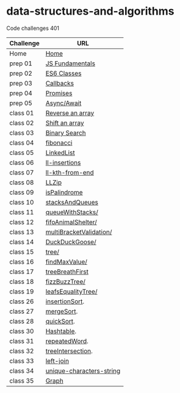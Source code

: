 # data-structures-and-algorithms

Code challenges 401


**Challenge**     | **URL**
------------ | -------------
Home         | [Home](https://github.com/adnan-401-advanced-javascript/data-structures-and-algorithms)
prep 01     | [JS Fundamentals](https://github.com/amuammer/data-structures-and-algorithms)
prep 02     | [ES6 Classes](https://repl.it/@amuammer/EnormousRuddyJavabytecode)
prep 03     | [Callbacks](https://repl.it/@amuammer/Callbacks)
prep 04     | [Promises](https://repl.it/@amuammer/Promises)
prep 05     | [Async/Await](https://repl.it/@amuammer/AsyncAwait)
class 01    | [Reverse an array](https://github.com/adnan-401-advanced-javascript/data-structures-and-algorithms/tree/master/challenges/ArrayReverse)
 class 02    | [Shift an array](https://github.com/adnan-401-advanced-javascript/data-structures-and-algorithms/tree/master/challenges/arrayShift)
class 03    | [Binary Search](https://github.com/adnan-401-advanced-javascript/data-structures-and-algorithms/tree/master/challenges/binarySearch)
class 04    | [fibonacci](https://repl.it/@amuammer/fibonacci)
class 05     | [LinkedList](https://github.com/adnan-401-advanced-javascript/data-structures-and-algorithms/tree/linked-list/Data-Structures/LinkedList)
class 06     | [ll-insertions](https://github.com/adnan-401-advanced-javascript/data-structures-and-algorithms/tree/linked-list/Data-Structures/LinkedList)
class 07     | [ll-kth-from-end](https://github.com/adnan-401-advanced-javascript/data-structures-and-algorithms/tree/linked-list/Data-Structures/LinkedList)
class 08     | [LLZip](https://github.com/adnan-401-advanced-javascript/data-structures-and-algorithms/tree/master/Data-Structures/LLZip)
class 09    | [isPalindrome](https://github.com/adnan-401-advanced-javascript/data-structures-and-algorithms/tree/master/Data-Structures/LinkedList)
class 10    | [stacksAndQueues](https://github.com/adnan-401-advanced-javascript/data-structures-and-algorithms/tree/master/Data-Structures/stacksAndQueues)
class 11    | [queueWithStacks/](https://github.com/adnan-401-advanced-javascript/data-structures-and-algorithms/tree/master/challenges/queueWithStack)
class 12    | [fifoAnimalShelter/](https://github.com/adnan-401-advanced-javascript/data-structures-and-algorithms/tree/master/challenges/fifoAnimalShelter)
class 13    | [multiBracketValidation/](https://github.com/adnan-401-advanced-javascript/data-structures-and-algorithms/tree/master/challenges/multiBracketValidation)
class 14    | [DuckDuckGoose/](https://github.com/adnan-401-advanced-javascript/data-structures-and-algorithms/tree/master/challenges/DuckDuckGoose)
class 15    | [tree/](https://github.com/adnan-401-advanced-javascript/data-structures-and-algorithms/tree/master/challenges/tree)
class 16    | [findMaxValue/](https://github.com/adnan-401-advanced-javascript/data-structures-and-algorithms/tree/master/challenges/treeFindMax)
class 17    | [treeBreathFirst](https://github.com/adnan-401-advanced-javascript/data-structures-and-algorithms/tree/master/challenges/treeBreathFirst)
class 18    | [fizzBuzzTree/](https://github.com/adnan-401-advanced-javascript/data-structures-and-algorithms/tree/master/challenges/fizzBuzzTree)
class 19    | [leafsEqualityTree/](https://github.com/adnan-401-advanced-javascript/data-structures-and-algorithms/tree/master/challenges/leafsEqualityTree)
class 26    | [insertionSort](https://github.com/adnan-401-advanced-javascript/data-structures-and-algorithms/tree/master/challenges/insertionSort).
class 27    | [mergeSort](https://github.com/adnan-401-advanced-javascript/data-structures-and-algorithms/tree/master/challenges/mergeSort).
class 28    | [quickSort](https://github.com/adnan-401-advanced-javascript/data-structures-and-algorithms/tree/master/challenges/quickSort).
class 30    | [Hashtable](https://github.com/adnan-401-advanced-javascript/data-structures-and-algorithms/tree/master/Data-Structures/HashTable).
class 31    | [repeatedWord](https://github.com/adnan-401-advanced-javascript/data-structures-and-algorithms/tree/master/challenges/repeated-word).
class 32    | [treeIntersection](https://github.com/adnan-401-advanced-javascript/data-structures-and-algorithms/tree/master/challenges/treeIntersection).
class 33    | [left-join](https://github.com/adnan-401-advanced-javascript/data-structures-and-algorithms/tree/master/challenges/left-join)
class 34    | [unique-characters-string](https://github.com/adnan-401-advanced-javascript/data-structures-and-algorithms/tree/master/challenges/unique-characters-string)
class 35    | [Graph](https://github.com/adnan-401-advanced-javascript/data-structures-and-algorithms/tree/master/Data-Structures/Graph)
